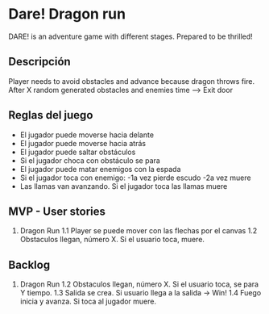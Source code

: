 # Dare! Dragon run
DARE! is an adventure game with different stages. Prepared to be thrilled!

## Descripción
Player needs to avoid obstacles and advance because dragon throws fire. After X random generated obstacles and enemies time --> Exit door

## Reglas del juego 
- El jugador puede moverse hacia delante 
- El jugador puede moverse hacia atrás
- El jugador puede saltar obstáculos
- Si el jugador choca con obstáculo se para
- El jugador puede matar enemigos con la espada
- Si el jugador toca con enemigo:
  -1a vez pierde escudo
  -2a vez muere
- Las llamas van avanzando. Si el jugador toca las llamas muere

## MVP - User stories

1. Dragon Run
    1.1 Player se puede mover con las flechas por el canvas
    1.2 Obstaculos llegan, número X. Si el usuario toca, muere.
    
    
## Backlog

1. Dragon Run
    1.2 Obstaculos llegan, número X. Si el usuario toca, se para Y tiempo.
    1.3 Salida se crea. Si usuario llega a la salida -> Win!
    1.4 Fuego inicia y avanza. Si toca al jugador muere.
